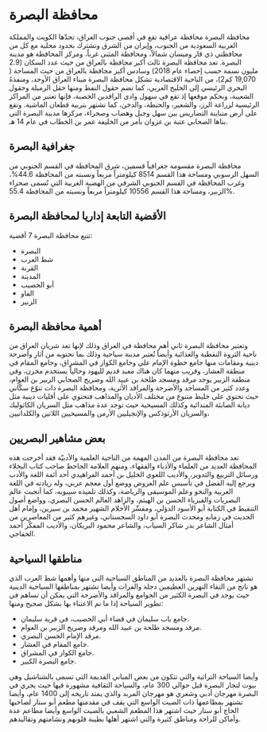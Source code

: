 # محافظة البصرة

محافظة البصرة محافظة عراقية تقع في أقصى جنوب العراق، تحدّها الكويت والمملكة العربية السعودية من الجنوب، وإيران من الشرق وتشترك بحدود محلية مع كل من محافظتي ذي قار وميسان شمالاً، ومحافظة المثنى غرباً، ومركز المحافظة هو مدينة البصرة. تعد محافظة البصرة ثالث أكبر محافظة بالعراق من حيث عدد السكان (2.9 مليون نسمة حسب إحصاء عام 2018) وسادس أكبر محافظة بالعراق من حيث المساحة ( 19,070 كم2)، من الناحية الاقتصادية تشكل محافظة البصرة ميناء العراق الأوحد، ومنفذهُ البحري الرئيسي إلى الخليج العربي، كما تضم حقول النفط ومنها حقل الرميلة وحقول الشعيبة، وبحكم موقعها إذ تقع في سهول وادي الرافدين الخصبة، فإنها تعتبر من المراكز الرئيسية لزراعة الرز، والشعير، والحنطة، والدخن، كما تشتهر بتربية قطعان الماشية. وتقع على أرض متباينة التضاريس بين سهل وجبل وهضاب وصحراء، مركزها مدينة البصرة التي بناها الصحابي عتبة بن غزوان بأمر من الخليفة عمر بن الخطاب في عام 14 هـ.

## جغرافية البصرة

محافظة البصرة مقسومة جغرافياً قسمين، شرق المحافظة في القسم الجنوبي من السهل الرسوبي ومساحة هذا القسم 8514 كيلومتراً مربعاً ونسبته من المحافظة 44.6%، وغرب المحافظة في القسم الجنوبي الشرقي من الهضبة الغربية التي تُسمى صحراء الزبير، ومساحة هذا القسم 10556 كيلومتراً مربعاً ونسبته من المحافظة 55.4%.

## الأقضية التابعة إداريا لمحافظة البصرة

تتبع محافظة البصرة 7 أقضية:

- البصرة
- شط العرب
- القرنة
- المدينة
- أبو الخصيب
- الفاو
- الزبير

## أهمية محافظة البصرة

وتعتبر محافظة البصرة ثاني أهم محافظة في العراق وذلك لإنها تعد شريان العراق من ناحية الثروة النفطية والغذائية وأيضاً تُعتبر مدينة سياحية وذلك بما تحتويه من آثار وأضرحة دينية ومقامات منها جامع خطوة الإمام علي وجامع الكواز في المشراق، وجامع المقام في منطقة العشار، وقريب منهما كان هناك معبد قديم لليهود وحالياً يستخدم مخزن، وفي منطقة الزبير يوجد مرقد ومسجد طلحة بن عبيد الله وضريح الصحابي الزبير بن العوام، وعدد كثير من المساجد والأضرحة والمراقد الأثرية، ومحافظة البصرة ذات تنوّع سكّاني حيث تحتوي على خليط متنوع من مختلف الأديان والمذاهب فتحتوي على أقليات دينية مثل ديانة الصابئة المندائية وكذلك المسيحية حيث توجد عدة مذاهب مثل السريان الكاثوليك والسريان الأرثوذكس والإنجيليين الأرمن والمسيحيين اللاتين والكلدانيين،

## بعض مشاهير البصريين

تعد محافظة البصرة من المدن المهمة من الناحية العلمية والأدبيّة فقد أخرجت هذه المحافظة العديد من العلماء والأدباء والفقهاء، ومنهم العلامة الجاحظ صاحب كتاب البخلاء ورسائل التربيع والتدوير، والأديب اللغوي الخليل بن أحمد الفراهيدي أحد أئمة اللغة والأدب ويرجع إليه الفضل في تأسيس علم العروض ووضع أول معجم عربي، وله ريادته في اللغة العربية والنحو وعلم الموسيقى والرياضة، وكذلك تلميذه سيبويه، كما أنجبت عالم البصريات والفيزياء الحسن بن الهيثم، والزاهد العالم الحسن البصري، وواضع أصول التنقيط في الكتابة أبو الأسود الدؤلي، ومفسِّر الأحلام الشهير محمد بن سيرين، وإمام أهل الحديث في زمانهِ ومحدث البصرة أبو داود السجستاني، وغيرهم كثير من المعاصرين من أمثال الشاعر بدر شاكر السياب، والشاعر محمود البريكان، والأديب المفكّر أحمد الخفاجي.

## مناطقها السياحية

تشتهر محافظة البصرة بالعديد من المناطق السياحية التي منها وأهمها شط العرب الذي هو ناتج من التقاء النهرين العظيمين دجلة والفرات وأيضا تشتهر بمناطقها السياحية الدينية حيث يوجد في البصرة الكثير من الجوامع والمراقد والأضرحة التي يمكن أن تساهم في تطوير السياحة إذا ما تم الاعتناء بها بشكل صحيح ومنها:

- جامع باب سليمان في قضاء أبي الخصيب، في قرية سليمان.
- مرقد ومسجد طلحة بن عبيد الله ومرقد وضريح الزبير بن العوام.
- مرقد الإمام الحسن البصري.
- جامع المقام في العشار.
- جامع الكواز في المشراق.
- جامع البصرة الكبير.

وأيضا السياحة التراثية والتي تتكون من بعض المباني القديمة التي تسمى بالشناشيل وهي بيوت لتجار البصرة قبل حوالي 300 عام، والسياحة الثقافية مشهورة فيها حيث يجري في البصرة مهرجان أدبي وشعري هو مهرجان المربد والذي يمتد تاريخه إلى 1400 عام، وأيضا تشتهر بمطاعمها ذات الصيت الواسع التي يقف في مقدمتها مطعم أبو ستار لصاحبها الحاج أبو ستار حيث اشتهر هذا المطعم الشعبي بالصيت الواسع وأيضا مطاعم عدة وأماكن للراحة ومناطق كثيرة والتي اشتهر أهلها بطيبة قلوبهم ونشامتهم وتقاليدهم.
